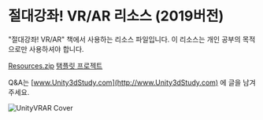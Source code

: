 # 절대강좌! VR/AR 리소스 (2019버전)

"절대강좌! VR/AR" 책에서 사용하는 리소스 파일입니다.
이 리소스는 개인 공부의 목적으로만 사용하셔야 합니다.

[Resources.zip](https://github.com/IndieGameMaker/VR2019/raw/master/Resources.zip)
[탬플릿 프로젝트](https://drive.google.com/open?id=1ZOEvygBZTHJQwlo2DaENfW9VDv6j6kMx)

Q&A는 [www.Unity3dStudy.com](http://www.Unity3dStudy.com) 에 글을 남겨주세요.

![UnityVRAR Cover](http://IndieGameMaker.github.io/images/books/unityvrar_cover.png)
